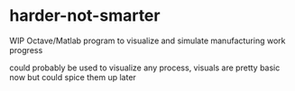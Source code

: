 # harder-not-smarter
WIP Octave/Matlab program to visualize and simulate manufacturing work progress

could probably be used to visualize any process, visuals are pretty basic now but could spice them up later

